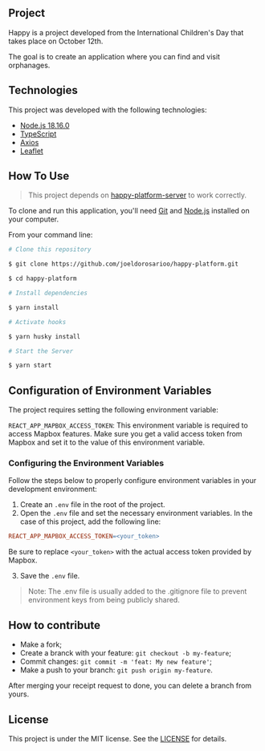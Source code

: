 ## Project

Happy is a project developed from the International Children's Day that takes place on October 12th.

The goal is to create an application where you can find and visit orphanages.

## Technologies

This project was developed with the following technologies:

- [Node.js 18.16.0](https://nodejs.org)
- [TypeScript](https://www.typescriptlang.org)
- [Axios](https://axios-http.com/ptbr/docs/intro)
- [Leaflet](https://leafletjs.com)

## How To Use

> This project depends on [happy-platform-server](https://github.com/joeldorosarioo/happy-platform-server) to work correctly.

To clone and run this application, you'll need [Git](https://git-scm.com) and [Node.js](https://nodejs.org) installed on your computer.

From your command line:

```bash
# Clone this repository

$ git clone https://github.com/joeldorosarioo/happy-platform.git

$ cd happy-platform

# Install dependencies

$ yarn install

# Activate hooks

$ yarn husky install

# Start the Server

$ yarn start
```

## Configuration of Environment Variables

The project requires setting the following environment variable:

`REACT_APP_MAPBOX_ACCESS_TOKEN`: This environment variable is required to access Mapbox features. Make sure you get a valid access token from Mapbox and set it to the value of this environment variable.

### Configuring the Environment Variables

Follow the steps below to properly configure environment variables in your development environment:

1. Create an `.env` file in the root of the project.
2. Open the `.env` file and set the necessary environment variables. In the case of this project, add the following line:

```makefile
REACT_APP_MAPBOX_ACCESS_TOKEN=<your_token>
```

Be sure to replace `<your_token>` with the actual access token provided by Mapbox.

3. Save the `.env` file.

> Note: The .env file is usually added to the .gitignore file to prevent environment keys from being publicly shared.

## How to contribute

- Make a fork;
- Create a branck with your feature: `git checkout -b my-feature`;
- Commit changes: `git commit -m 'feat: My new feature'`;
- Make a push to your branch: `git push origin my-feature`.

After merging your receipt request to done, you can delete a branch from yours.

## License

This project is under the MIT license. See the [LICENSE](/LICENSE) for details.
